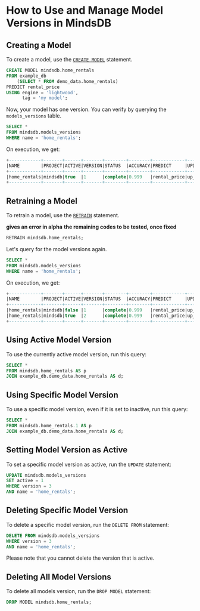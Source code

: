 # How to Use and Manage Model Versions in MindsDB

## Creating a Model

To create a model, use the [`CREATE MODEL`](/sql/create/predictor/) statement.

```sql
CREATE MODEL mindsdb.home_rentals
FROM example_db
    (SELECT * FROM demo_data.home_rentals)
PREDICT rental_price
USING engine = 'lightwood',
      tag = 'my model';
```

Now, your model has one version. You can verify by querying the `models_versions` table.

```sql
SELECT *
FROM mindsdb.models_versions
WHERE name = 'home_rentals';
```

On execution, we get:

```sql
+------------+-------+------+-------+--------+--------+------------+-------------+---------------+------+------------------------------------+---------------------------------------+--------+
|NAME        |PROJECT|ACTIVE|VERSION|STATUS  |ACCURACY|PREDICT     |UPDATE_STATUS|MINDSDB_VERSION|ERROR |SELECT_DATA_QUERY                   |TRAINING_OPTIONS                       |TAG     |
+------------+-------+------+-------+--------+--------+------------+-------------+---------------+------+------------------------------------+---------------------------------------+--------+
|home_rentals|mindsdb|true  |1      |complete|0.999   |rental_price|up_to_date   |22.11.3.2      |[NULL]|SELECT * FROM demo_data.home_rentals|{'target': 'rental_price', 'using': {}}|my model|
+------------+-------+------+-------+--------+--------+------------+-------------+---------------+------+------------------------------------+---------------------------------------+--------+
```

## Retraining a Model

To retrain a model, use the [`RETRAIN`](/sql/api/retrain/) statement.

**gives an error in alpha**
**the remaining codes to be tested, once fixed**
```sql
RETRAIN mindsdb.home_rentals;
```

Let's query for the model versions again.

```sql
SELECT *
FROM mindsdb.models_versions
WHERE name = 'home_rentals';
```

On execution, we get:

```sql
+------------+-------+------+-------+--------+--------+------------+-------------+---------------+------+------------------------------------+---------------------------------------+--------+
|NAME        |PROJECT|ACTIVE|VERSION|STATUS  |ACCURACY|PREDICT     |UPDATE_STATUS|MINDSDB_VERSION|ERROR |SELECT_DATA_QUERY                   |TRAINING_OPTIONS                       |TAG     |
+------------+-------+------+-------+--------+--------+------------+-------------+---------------+------+------------------------------------+---------------------------------------+--------+
|home_rentals|mindsdb|false |1      |complete|0.999   |rental_price|up_to_date   |22.11.3.2      |[NULL]|SELECT * FROM demo_data.home_rentals|{'target': 'rental_price', 'using': {}}|my model|
|home_rentals|mindsdb|true  |2      |complete|0.999   |rental_price|up_to_date   |22.11.3.2      |[NULL]|SELECT * FROM demo_data.home_rentals|{'target': 'rental_price', 'using': {}}|my model|
+------------+-------+------+-------+--------+--------+------------+-------------+---------------+------+------------------------------------+---------------------------------------+--------+
```

## Using Active Model Version

To use the currently active model version, run this query:

```sql
SELECT *
FROM mindsdb.home_rentals AS p
JOIN example_db.demo_data.home_rentals AS d;
```

## Using Specific Model Version

To use a specific model version, even if it is set to inactive, run this query:

```sql
SELECT *
FROM mindsdb.home_rentals.1 AS p
JOIN example_db.demo_data.home_rentals AS d;
```

## Setting Model Version as Active

To set a specific model version as active, run the `UPDATE` statement:

```sql
UPDATE mindsdb.models_versions
SET active = 1
WHERE version = 3
AND name = 'home_rentals';
```

## Deleting Specific Model Version

To delete a specific model version, run the `DELETE FROM` statement:

```sql
DELETE FROM mindsdb.models_versions
WHERE version = 3
AND name = 'home_rentals';
```

Please note that you cannot delete the version that is active.

## Deleting All Model Versions

To delete all models version, run the `DROP MODEL` statement:

```sql
DROP MODEL mindsdb.home_rentals;
```
